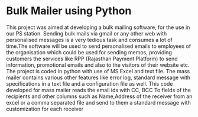 # Bulk Mailer using Python
 This project was aimed at developing a bulk mailing software, for the use in our PS station. Sending bulk mails via gmail or any other web with personalised messages is a very tedious task and consumes a lot of time.The software will be used to send personalised emails to employees of the organisation which could be used for  sending memos,  providing customers the services like RPP (Rajasthan Payment Platform) to send information, promotional emails and also to the visitors of their website etc. The project is coded in python with use of MS Excel and text file. The mass mailer contains various other features like error log, standard message with specifications in a text file and a configuration file as well. This code developed for mass mailer reads the email ids with CC, BCC To fields of the recipients and other columns such as Name,Address of the receiver  from an excel or a comma separated file and send to them a standard message with customization for each receiver
